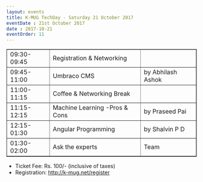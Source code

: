 ```yaml
---
layout: events
title: K-MUG TechDay - Saturday 21 October 2017
eventDate : 21st October 2017
date : 2017-10-21
eventOrder: 11
---
```



<table border="1"> 
<tr><td>09:30-09:45</td><td>Registration & Networking     </td><td>                   </td></tr>
<tr><td>09:45-11:00</td><td>Umbraco CMS                   </td><td> by Abhilash Ashok </td></tr>
<tr><td>11:00-11:15</td><td>Coffee & Networking Break     </td><td>                   </td></tr>
<tr><td>11:15-12:15</td><td>Machine Learning -Pros & Cons </td><td> by Praseed Pai    </td></tr>
<tr><td>12:15-01:30</td><td>Angular Programming           </td><td> by Shalvin P D    </td></tr>
<tr><td>01:30-02:00</td><td>Ask the experts               </td><td> Team              </td></tr>
</table>

- Ticket Fee: Rs. 100/- (inclusive of taxes)<br>
- Registration: <a href="http://k-mug.net/register">http://k-mug.net/register</a>

